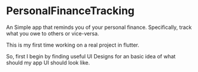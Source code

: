 # PersonalFinanceTracking
An Simple app that reminds you of your personal finance. Specifically, track what you owe to others or vice-versa.

This is my first time working on a real project in flutter.

So, first I begin by finding useful UI Designs for an basic idea of what should my app UI should look like.
